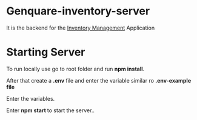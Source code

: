 # Genquare-inventory-server

It is the backend for the <a href="https://github.com/kushakjafry/genquare-inventory-software">Inventory Management</a> Application

<h1> Starting Server </h1>

To run locally use go to root folder and run <strong>npm install</strong>.

After that create a <strong>.env</strong> file and enter the variable similar ro <strong> .env-example file</strong>

Enter the variables.

Enter <strong> npm start </strong> to start the server..
